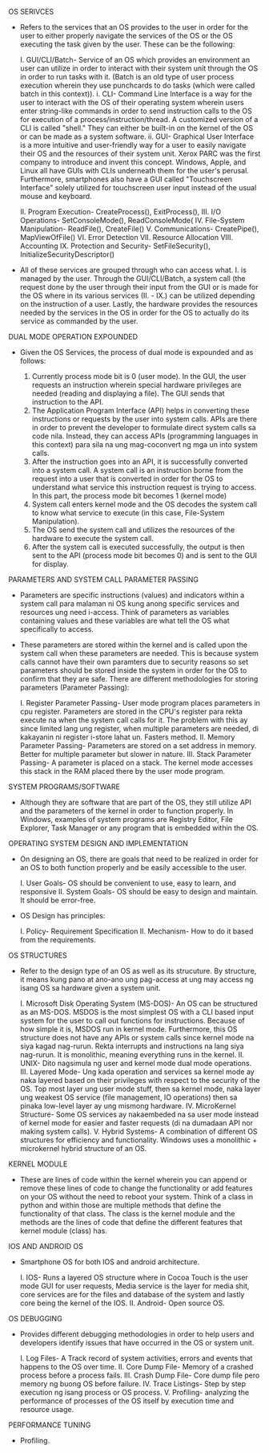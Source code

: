 OS SERIVCES
- Refers to the services that an OS provides to the user in order for the user to either properly navigate the services of the OS or the OS executing the task given by the user. These can be the following:

	I. GUI/CLI/Batch- Service of an OS which provides an environment an user can utilize in order to interact with their system unit through the OS in order to run tasks with it. (Batch is an old type of user process execution wherein they use punchcards to do tasks (which were called batch in this context)).
		i. CLI- Command Line Interface is a way for the user to interact with the OS of their operating system wherein users enter string-like commands in order to send instruction calls to the OS for execution of a process/instruction/thread. A customized version of a CLI is called "shell." They can either be built-in on the kernel of the OS or can be made as a system software.
		ii. GUI- Graphical User Interface is a more intuitive and user-friendly way for a user to easily navigate their OS and the resources of their system unit. Xerox PARC was the first company to introduce and invent this concept. Windows, Apple, and Linux all have GUIs with CLIs underneath them for the user's perusal. Furthermore, smartphones also have a GUI called "Touchscreen Interface" solely utilized for touchscreen user input instead of the usual mouse and keyboard.

	II. Program Execution- CreateProcess(), ExitProcess(), 
	III. I/O Operations- SetConsoleMode(), ReadConsoleMode(
	IV. File-System Manipulation- ReadFile(), CreateFile()
	V. Communications- CreatePipe(), MapViewOfFile()
	VI. Error Detection
	VII. Resource Allocation
	VIII. Accounting
	IX. Protection and Security- SetFileSecurity(), InitializeSecurityDescriptor()

- All of these services are grouped through who can access what. I. is managed by the user. Through the GUI/CLI/Batch, a system call (the request done by the user through their input from the GUI or is made for the OS where in its various services (II. - IX.) can be utilized depending on the instruction of a user. Lastly, the hardware provides the resources needed by the services in the OS in order for the OS to actually do its service as commanded by the user.

DUAL MODE OPERATION EXPOUNDED
- Given the OS Services, the process of dual mode is expounded and as follows:

	1. Currently process mode bit is 0 (user mode). In the GUI, the user requests an instruction wherein special hardware privileges are needed (reading and displaying a file). The GUI sends that instruction to the API.
	2. The Application Program Interface (API) helps in converting these instructions or requests by the user into system calls. APIs are there in order to prevent the developer to formulate direct system calls sa code nila. Instead, they can access APIs (programming languages in this context) para sila na ung mag-coconvert ng mga un into system calls. 
	3. After the instruction goes into an API, it is successfully converted into a system call. A system call is an instruction borne from the request into a user that is converted in order for the OS to understand what service this instruction request is trying to access. In this part, the process mode bit becomes 1 (kernel mode)
	4. System call enters kernel mode and the OS decodes the system call to know what service to execute (in this case, File-System Manipulation).
	5. The OS send the system call and utilizes the resources of the hardware to execute the system call. 
	6. After the system call is executed successfully, the output is then sent to the API (process mode bit becomes 0) and is sent to the GUI for display.

PARAMETERS AND SYSTEM CALL PARAMETER PASSING
- Parameters are specific instructions (values) and indicators within a system call para malaman ni OS kung anong specific services and resources ung need i-access. Think of parameters as variables containing values and these variables are what tell the OS what specifically to access.
- These parameters are stored within the kernel and is called upon the system call when these parameters are needed. This is because system calls cannot have their own paramters due to security reasons so set parameters should be stored inside the system in order for the OS to confirm that they are safe. There are different methodologies for storing parameters (Parameter Passing):

	I. Register Parameter Passing- User mode program places parameters in cpu register. Parameters are stored in the CPU's register para rekta execute na when the system call calls for it. The problem with this ay since limited lang ung register, when multiple parameters are needed, di kakayanin ni register i-store lahat un. Fasters method.
 	II. Memory Parameter Passing- Parameters are stored on a set address in memory. Better for multiple parameter but slower in nature.
	III. Stack Parameter Passing- A parameter is placed on a stack. The kernel mode accesses this stack in the RAM placed there by the user mode program. 

SYSTEM PROGRAMS/SOFTWARE
- Although they are software that are part of the OS, they still utilize API and the parameters of the kernel in order to function properly. In Windows, examples of system programs are Registry Editor, File Explorer, Task Manager or any program that is embedded within the OS.

OPERATING SYSTEM DESIGN AND IMPLEMENTATION
- On designing an OS, there are goals that need to be realized in order for an OS to both function properly and be easily accessible to the user. 

	I. User Goals- OS should be convenient to use, easy to learn, and responsive
	II. System Goals- OS should be easy to design and maintain. It should be error-free.

- OS Design has principles:

	I. Policy- Requirement Specification
	II. Mechanism- How to do it based from the requirements.

OS STRUCTURES
- Refer to the design type of an OS as well as its strucuture. By structure, it means kung pano at ano-ano ung pag-access at ung may access ng isang OS sa hardware given a system unit.

	I. Microsoft Disk Operating System (MS-DOS)- An OS can be structured as an MS-DOS. MSDOS is the most simplest OS with a CLI based input system for the user to call out functions for instructions. Because of how simple it is, MSDOS run in kernel mode. Furthermore, this OS structure does not have any APIs or system calls since kernel mode na siya kagad nag-rurun. Rekta interrupts and instructions na lang siya nag-rurun. It is monolithic, meaning everything runs in the kernel.
	II. UNIX- Dito nagsimula ng user and kernel mode dual mode operations. 
	III. Layered Mode- Ung kada operation and services sa kernel mode ay naka layered based on their privileges with respect to the security of the OS. Top most layer ung user mode stuff, then sa kernel mode, naka layer ung weakest OS service (file management, IO operations) then sa pinaka low-level layer ay ung mismong hardware.
	IV. MicroKernel Structure- Some OS services ay nakaembeded na sa user mode instead of kernel mode for easier and faster requests (di na dumadaan API nor making system calls). 
	V. Hybrid Systems- A combination of different OS structures for efficiency and functionality. Windows uses a monolithic + microkernel hybrid structure of an OS.

KERNEL MODULE
- These are lines of code within the kernel wherein you can append or remove these lines of code to change the functionality or add features on your OS without the need to reboot your system. Think of a class in python and within those are multiple methods that define the functionality of that class. The class is the kernel module and the methods are the lines of code that define the different features that kernel module (class) has.

IOS AND ANDROID OS
- Smartphone OS for both IOS and android architecture.

	I. IOS- Runs a layered OS structure where in Cocoa Touch is the user mode GUI for user requests, Media service is the layer for media shit, core services are for the files and database of the system and lastly core being the kernel of the IOS.
	II. Android- Open source OS. 

OS DEBUGGING
- Provides different debugging methodologies in order to help users and developers identify issues that have occurred in the OS or system unit.

	I. Log Files- A Track record of system activities, errors and events that happens to the OS over time.
	II. Core Dump File- Memory of a crashed process before a process fails.
	III. Crash Dump File- Core dump file pero memory ng buong OS before failure.
	IV. Trace Listings- Step by step execution ng isang process or OS process. 
	V. Profiling- analyzing the performance of processes of the OS itself by execution time and resource usage.

PERFORMANCE TUNING
- Profiling.










